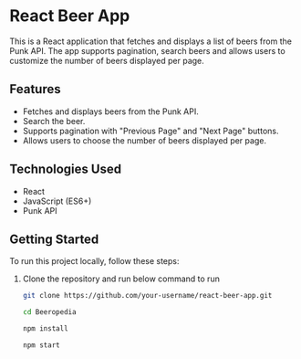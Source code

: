 # React Beer App

This is a React application that fetches and displays a list of beers from the Punk API. The app supports pagination, search beers and allows users to customize the number of beers displayed per page.

## Features

- Fetches and displays beers from the Punk API.
- Search the beer.
- Supports pagination with "Previous Page" and "Next Page" buttons.
- Allows users to choose the number of beers displayed per page.

## Technologies Used

- React
- JavaScript (ES6+)
- Punk API

## Getting Started

To run this project locally, follow these steps:

1. Clone the repository and run below command to run

   ```bash
   git clone https://github.com/your-username/react-beer-app.git

   cd Beeropedia

   npm install

   npm start
   ```



